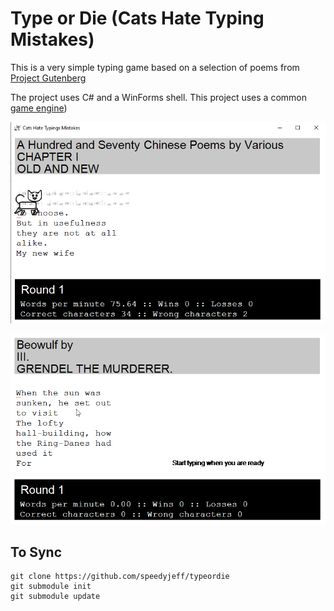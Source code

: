 # Type or Die (Cats Hate Typing Mistakes)

This is a very simple typing game based on a selection of poems from [Project Gutenberg](http://www.gutenberg.org/)

The project uses C# and a WinForms shell.  This project uses a common [game engine](https://github.com/speedyjeff/engine))

![game play](https://github.com/speedyjeff/typeordie/blob/master/TypeOrDie/media/gameplay.png)

![game play live](https://github.com/speedyjeff/typeordie/blob/master/TypeOrDie/media/typing.gif)


## To Sync

```
git clone https://github.com/speedyjeff/typeordie
git submodule init
git submodule update
```
